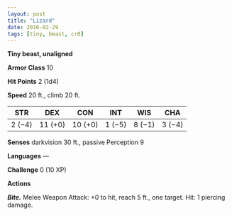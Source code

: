 ```yaml
---
layout: post
title: "Lizard"
date: 2016-02-29
tags: [tiny, beast, cr0]
---
```


**Tiny beast, unaligned**

**Armor Class** 10

**Hit Points** 2 (1d4)

**Speed** 20 ft., climb 20 ft.

|   STR   |   DEX   |   CON   |   INT   |   WIS   |   CHA   |
|:-----:|:-----:|:-----:|:-----:|:-----:|:-----:|
| 2 (−4) | 11 (+0) | 10 (+0) | 1 (−5) | 8 (−1) | 3 (−4) |

**Senses** darkvision 30 ft., passive Perception 9 

**Languages** — 

**Challenge** 0 (10 XP) 

**Actions**

***Bite.*** Melee Weapon Attack: +0 to hit, reach 5 ft., one target. Hit: 1 piercing damage.
